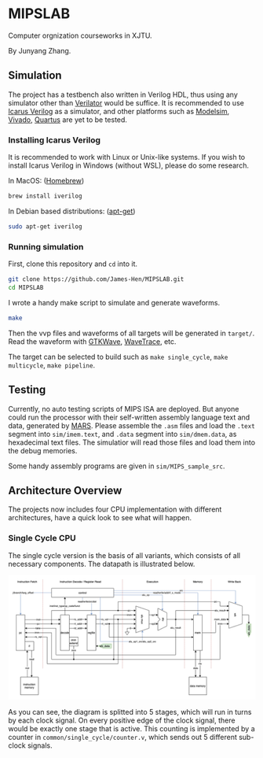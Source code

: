 # MIPSLAB

Computer orgnization courseworks in XJTU.

By Junyang Zhang.

## Simulation

The project has a testbench also written in Verilog HDL, thus using any simulator other than [Verilator](https://www.veripool.org/verilator/) would be suffice. It is recommended to use [Icarus Verilog](http://iverilog.icarus.com/) as a simulator, and other platforms such as [Modelsim](https://eda.sw.siemens.com/en-US/ic/modelsim/), [Vivado](https://china.xilinx.com/products/design-tools/vivado.html), [Quartus](https://www.intel.com/content/www/us/en/software/programmable/quartus-prime/download.html) are yet to be tested.

### Installing Icarus Verilog

It is recommended to work with Linux or Unix-like systems. If you wish to install Icarus Verilog in Windows (without WSL), please do some research.

In MacOS: ([Homebrew](https://brew.sh/))

```sh
brew install iverilog
```

In Debian based distributions: ([apt-get](https://www.debian.org/doc/manuals/debian-handbook/sect.apt-get.zh-cn.html))

```sh
sudo apt-get iverilog
```

### Running simulation

First, clone this repository and `cd` into it.

```sh
git clone https://github.com/James-Hen/MIPSLAB.git
cd MIPSLAB
```

I wrote a handy make script to simulate and generate waveforms.

```sh
make
```

Then the vvp files and waveforms of all targets will be generated in `target/`. Read the waveform with [GTKWave](http://gtkwave.sourceforge.net/), [WaveTrace](https://www.wavetrace.io/), etc.

The target can be selected to build such as `make single_cycle`, `make multicycle`, `make pipeline`.

## Testing

Currently, no auto testing scripts of MIPS ISA are deployed. But anyone could run the processor with their self-written assembly language text and data, generated by [MARS](http://courses.missouristate.edu/kenvollmar/mars/). Please assemble the `.asm` files and load the `.text` segment into `sim/imem.text`, and `.data` segment into `sim/dmem.data`, as hexadecimal text files. The simulatior will read those files and load them into the debug memories.

Some handy assembly programs are given in `sim/MIPS_sample_src`.

## Architecture Overview

The projects now includes four CPU implementation with different architectures, have a quick look to see what will happen.

### Single Cycle CPU

The single cycle version is the basis of all variants, which consists of all necessary components. The datapath is illustrated below.

![SingleCycleDataPath.drawio](assets/SingleCycleDataPath.drawio.png)

As you can see, the diagram is splitted into 5 stages, which will run in turns by each clock signal. On every positive edge of the clock signal, there would be exactly one stage that is active. This counting is implemented by a counter in `common/single_cycle/counter.v`, which sends out 5 different sub-clock signals.
